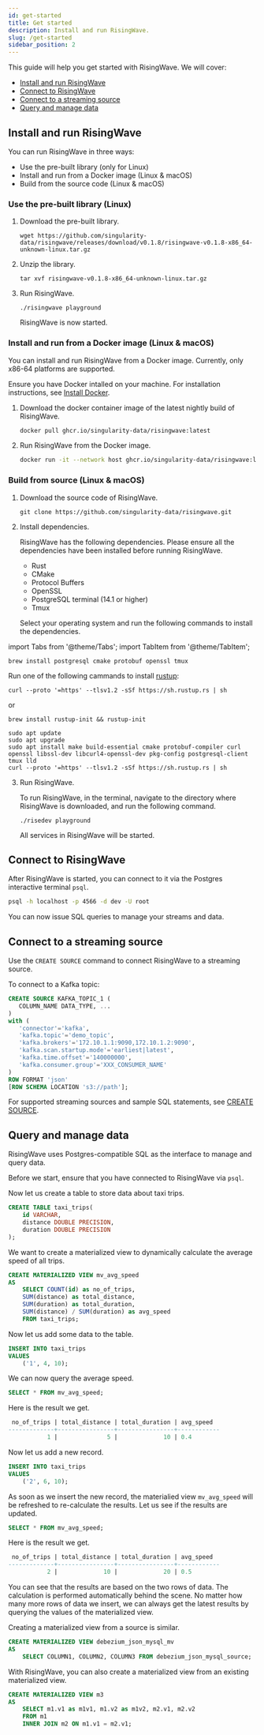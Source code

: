 ```yaml
---
id: get-started
title: Get started
description: Install and run RisingWave.
slug: /get-started
sidebar_position: 2
---
```



This guide will help you get started with RisingWave. We will cover: 

- [Install and run RisingWave](#install-and-run-risingwave)
- [Connect to RisingWave](#connect-to-risingwave)
- [Connect to a streaming source](#connect-to-a-streaming-source)
- [Query and manage data](#query-and-manage-data)

## Install and run RisingWave

You can run RisingWave in three ways:

- Use the pre-built library (only for Linux)
- Install and run from a Docker image (Linux & macOS)
- Build from the source code (Linux & macOS)

### Use the pre-built library (Linux)

1. Download the pre-built library.
 
    ```shell
    wget https://github.com/singularity-data/risingwave/releases/download/v0.1.8/risingwave-v0.1.8-x86_64-unknown-linux.tar.gz
    ```

2. Unzip the library.

    ```shell
    tar xvf risingwave-v0.1.8-x86_64-unknown-linux.tar.gz
    ```

3. Run RisingWave.

    ```shell
    ./risingwave playground
    ```
    RisingWave is now started.




### Install and run from a Docker image (Linux & macOS)

You can install and run RisingWave from a Docker image. Currently, only x86-64 platforms are supported.

Ensure you have Docker intalled on your machine. For installation instructions, see [Install Docker](https://docs.docker.com/get-docker/).

1. Download the docker container image of the latest nightly build of RisingWave. 
    
    ```sh
    docker pull ghcr.io/singularity-data/risingwave:latest
    ```

2. Run RisingWave from the Docker image.
    ```sh
    docker run -it --network host ghcr.io/singularity-data/risingwave:latest playground
    ```

### Build from source (Linux & macOS)

1. Download the source code of RisingWave.

    ```shell
    git clone https://github.com/singularity-data/risingwave.git
    ```

2. Install dependencies.

    RisingWave has the following dependencies. Please ensure all the dependencies have been installed before running RisingWave.

    * Rust
    * CMake
    * Protocol Buffers
    * OpenSSL
    * PostgreSQL terminal (14.1 or higher)
    * Tmux

    Select your operating system and run the following commands to install the dependencies.

import Tabs from '@theme/Tabs';
import TabItem from '@theme/TabItem';

<div style={{marginLeft:"2rem"}}>
<Tabs>
<TabItem value="macos" label="macOS" default>


```shell
brew install postgresql cmake protobuf openssl tmux
```
Run one of the following cammands to install [rustup](https://rustup.rs):
```shell
curl --proto '=https' --tlsv1.2 -sSf https://sh.rustup.rs | sh
```
or
```shell
brew install rustup-init && rustup-init
```
</TabItem>
<TabItem value="linux" label="Linux">

```shell
sudo apt update
sudo apt upgrade
sudo apt install make build-essential cmake protobuf-compiler curl openssl libssl-dev libcurl4-openssl-dev pkg-config postgresql-client tmux lld
curl --proto '=https' --tlsv1.2 -sSf https://sh.rustup.rs | sh
```

</TabItem>
</Tabs>
</div>

3. Run RisingWave.

    To run RisingWave, in the terminal, navigate to the directory where RisingWave is downloaded, and run the following command.
  
    ```shell
    ./risedev playground
    ```

    All services in RisingWave will be started.



## Connect to RisingWave

After RisingWave is started, you can connect to it via the Postgres interactive terminal `psql`.

```sh
psql -h localhost -p 4566 -d dev -U root
```
    
You can now issue SQL queries to manage your streams and data.



## Connect to a streaming source

Use the `CREATE SOURCE` command to connect RisingWave to a streaming source.

To connect to a Kafka topic: 

```sql
CREATE SOURCE KAFKA_TOPIC_1 (
   COLUMN_NAME DATA_TYPE, ...
)
with (
   'connector'='kafka',
   'kafka.topic'='demo_topic',
   'kafka.brokers'='172.10.1.1:9090,172.10.1.2:9090',
   'kafka.scan.startup.mode'='earliest|latest',
   'kafka.time.offset'='140000000',
   'kafka.consumer.group'='XXX_CONSUMER_NAME'
)
ROW FORMAT 'json' 
[ROW SCHEMA LOCATION 's3://path'];
```

For supported streaming sources and sample SQL statements, see [CREATE SOURCE](/sql/commands/create-source.md).

## Query and manage data

RisingWave uses Postgres-compatible SQL as the interface to manage and query data.

Before we start, ensure that you have connected to RisingWave via `psql`. 

Now let us create a table to store data about taxi trips.

```sql
CREATE TABLE taxi_trips(
    id VARCHAR,
    distance DOUBLE PRECISION,
    duration DOUBLE PRECISION
);
```

We want to create a materialized view to dynamically calculate the average speed of all trips.

```sql
CREATE MATERIALIZED VIEW mv_avg_speed
AS
    SELECT COUNT(id) as no_of_trips,
    SUM(distance) as total_distance,
    SUM(duration) as total_duration,
    SUM(distance) / SUM(duration) as avg_speed
    FROM taxi_trips;
```

Now let us add some data to the table.

```sql
INSERT INTO taxi_trips
VALUES
    ('1', 4, 10);
```

We can now query the average speed.

```sql
SELECT * FROM mv_avg_speed;
```

Here is the result we get. 

```sql
 no_of_trips | total_distance | total_duration | avg_speed      
-------------+----------------+----------------+------------
           1 |              5 |             10 | 0.4
```

Now let us add a new record.

```sql
INSERT INTO taxi_trips
VALUES
    ('2', 6, 10);
```

As soon as we insert the new record, the materialied view `mv_avg_speed` will be refreshed to re-calculate the results. Let us see if the results are updated.

```sql
SELECT * FROM mv_avg_speed;
```
Here is the result we get. 
```sql
 no_of_trips | total_distance | total_duration | avg_speed      
-------------+----------------+----------------+------------
           2 |             10 |             20 | 0.5

```

You can see that the results are based on the two rows of data. The calculation is performed automatically behind the scene. No matter how many more rows of data we insert, we can always get the latest results by querying the values of the materialized view.

Creating a materialized view from a source is similar. 

```sql title="To create a materialized view from a source:"
CREATE MATERIALIZED VIEW debezium_json_mysql_mv 
AS 
    SELECT COLUMN1, COLUMN2, COLUMN3 FROM debezium_json_mysql_source;
```

With RisingWave, you can also create a materialized view from an existing materialized view. 

```sql title="To create a materialized view from existing materialized views:"
CREATE MATERIALIZED VIEW m3
AS 
    SELECT m1.v1 as m1v1, m1.v2 as m1v2, m2.v1, m2.v2 
    FROM m1 
    INNER JOIN m2 ON m1.v1 = m2.v1;
```







